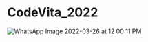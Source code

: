 # CodeVita_2022
![WhatsApp Image 2022-03-26 at 12 00 11 PM](https://user-images.githubusercontent.com/43782542/160235277-de70dac1-d063-4481-b4ed-9f1c5e4936a9.jpeg)

